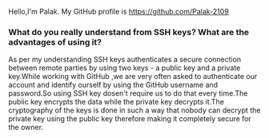 Hello,I'm Palak. 
My GitHub profile is https://github.com/Palak-2109 

### What do you really understand from SSH keys? What are the advantages of using it? 
As per my understanding SSH keys authenticates a secure connection between remote parties by using two keys - a public key and a private key.While working with GitHub ,we are very often asked to authenticate our account and identify ourself by using the GitHub username and password.So using SSH key dosen't require us to do that every time.The public key encrypts the data while the private key decrypts it.The cryptography of the keys is done in such a way that nobody can decrypt the private key using the public key therefore making it completely secure for the owner.